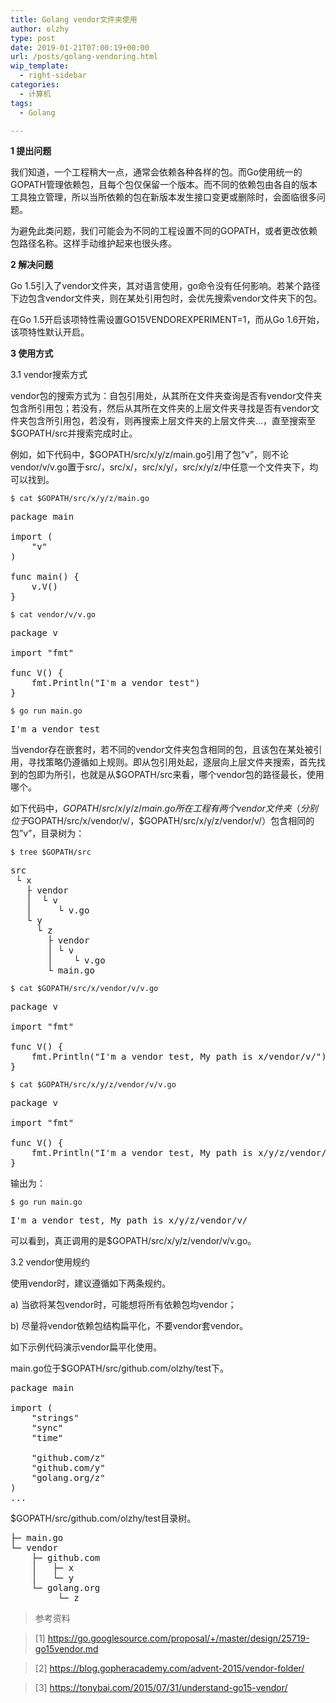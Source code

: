 ```yaml
---
title: Golang vendor文件夹使用
author: olzhy
type: post
date: 2019-01-21T07:00:19+00:00
url: /posts/golang-vendoring.html
wip_template:
  - right-sidebar
categories:
  - 计算机
tags:
  - Golang

---
```

**1 提出问题**
  
我们知道，一个工程稍大一点，通常会依赖各种各样的包。而Go使用统一的GOPATH管理依赖包，且每个包仅保留一个版本。而不同的依赖包由各自的版本工具独立管理，所以当所依赖的包在新版本发生接口变更或删除时，会面临很多问题。
  
为避免此类问题，我们可能会为不同的工程设置不同的GOPATH，或者更改依赖包路径名称。这样手动维护起来也很头疼。

**2 解决问题**
  
Go 1.5引入了vendor文件夹，其对语言使用，go命令没有任何影响。若某个路径下边包含vendor文件夹，则在某处引用包时，会优先搜索vendor文件夹下的包。
  
在Go 1.5开启该项特性需设置GO15VENDOREXPERIMENT=1，而从Go 1.6开始，该项特性默认开启。

**3 使用方式**
  
3.1 vendor搜索方式
  
vendor包的搜索方式为：自包引用处，从其所在文件夹查询是否有vendor文件夹包含所引用包；若没有，然后从其所在文件夹的上层文件夹寻找是否有vendor文件夹包含所引用包，若没有，则再搜索上层文件夹的上层文件夹&#8230;，直至搜索至$GOPATH/src并搜索完成时止。
  
例如，如下代码中，$GOPATH/src/x/y/z/main.go引用了包&#8221;v&#8221;，则不论vendor/v/v.go置于src/，src/x/，src/x/y/，src/x/y/z/中任意一个文件夹下，均可以找到。
  
`$ cat $GOPATH/src/x/y/z/main.go`

<pre>package main

import (
    "v"
)

func main() {
    v.V()
}
</pre>

`$ cat vendor/v/v.go`

<pre>package v

import "fmt"

func V() {
    fmt.Println("I'm a vendor test")
}
</pre>

`$ go run main.go`

<pre>I'm a vendor test</pre>

当vendor存在嵌套时，若不同的vendor文件夹包含相同的包，且该包在某处被引用，寻找策略仍遵循如上规则。即从包引用处起，逐层向上层文件夹搜索，首先找到的包即为所引，也就是从$GOPATH/src来看，哪个vendor包的路径最长，使用哪个。
  
如下代码中，$GOPATH/src/x/y/z/main.go所在工程有两个vendor文件夹（分别位于$GOPATH/src/x/vendor/v/，$GOPATH/src/x/y/z/vendor/v/）包含相同的包&#8221;v&#8221;，目录树为：
  
`$ tree $GOPATH/src`

<pre>src
 └ x
   ├ vendor
   │  └ v
   │     └ v.go
   └ y
     └ z
       ├ vendor
       │ └ v
       │    └ v.go
       └ main.go
</pre>

`$ cat $GOPATH/src/x/vendor/v/v.go`

<pre>package v

import "fmt"

func V() {
    fmt.Println("I'm a vendor test, My path is x/vendor/v/")
}
</pre>

`$ cat $GOPATH/src/x/y/z/vendor/v/v.go`

<pre>package v

import "fmt"

func V() {
    fmt.Println("I'm a vendor test, My path is x/y/z/vendor/v/")
}
</pre>

输出为：
  
`$ go run main.go`

<pre>I'm a vendor test, My path is x/y/z/vendor/v/
</pre>

可以看到，真正调用的是$GOPATH/src/x/y/z/vendor/v/v.go。

3.2 vendor使用规约
  
使用vendor时，建议遵循如下两条规约。
  
a) 当欲将某包vendor时，可能想将所有依赖包均vendor；
  
b) 尽量将vendor依赖包结构扁平化，不要vendor套vendor。
  
如下示例代码演示vendor扁平化使用。
  
main.go位于$GOPATH/src/github.com/olzhy/test下。

<pre>package main

import (
    "strings"
    "sync"
    "time"

    "github.com/z"
    "github.com/y"
    "golang.org/z"
)
...
</pre>

$GOPATH/src/github.com/olzhy/test目录树。

<pre>├─ main.go
└─ vendor
    ├─ github.com
    │   ├─ x
    │   └─ y
    └─ golang.org
         └─ z
</pre>

> 参考资料
  
> [1]&nbsp;<a href="https://go.googlesource.com/proposal/+/master/design/25719-go15vendor.md" target="blank">https://go.googlesource.com/proposal/+/master/design/25719-go15vendor.md</a>
  
> [2]&nbsp;<a href="https://blog.gopheracademy.com/advent-2015/vendor-folder/" target="blank">https://blog.gopheracademy.com/advent-2015/vendor-folder/</a>
  
> [3]&nbsp;<a href="https://tonybai.com/2015/07/31/understand-go15-vendor/" target="blank">https://tonybai.com/2015/07/31/understand-go15-vendor/</a>